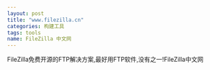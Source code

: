 ```yaml
---
layout: post
title: "www.filezilla.cn"
categories: 构建工具
tags: tools
name: FileZilla 中文网
---
```


FileZilla免费开源的FTP解决方案,最好<!--break-->用FTP软件,没有之一!FileZilla中文网

